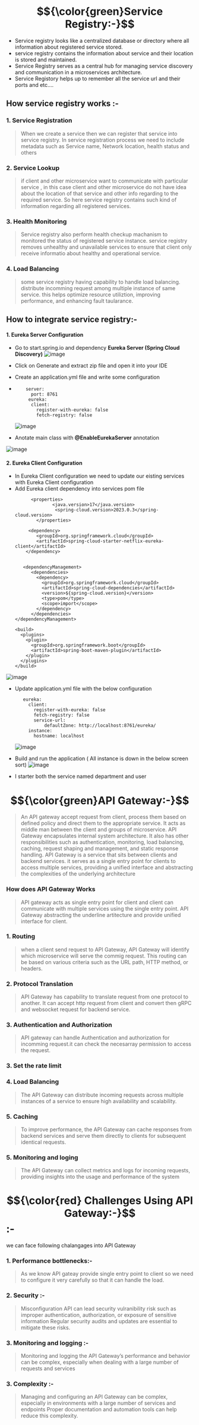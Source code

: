 # $${\color{green}Service Registry:-}$$  
* Service registry looks like a centralized database or directory where all information about registered service stored.
* service registry contains the information about service and their location is stored and maintained.
* Service Registry serves as a central hub for managing service discovery and communication in a microservices architecture. 
* Service Registory helps up to remember all the service url  and their ports and etc....
## How service registry works :- 
### 1. Service Registration
>When we create a service then we can register that service into service registry.
>In service registration process we need to include metadata such as Service name, Network location, health status and others 
### 2. Service Lookup
>if client and other microservice want to communicate with particular service , 
>in this case client and other microservice do not have idea about the location of that service and other info regarding to the required service.
>So here service registry contains such kind of information regarding all registered services.
### 3. Health Monitoring
>Service registry also perform health checkup machanism to monitored the status of registered service instance. 
>service registry removes unhealthy and unavailable services to ensure that client only receive informatio about healthy and operational service.
### 4. Load Balancing
>some service registry having capability to handle load balancing.
>distribute incomming request among multiple instance of same service. this helps optimize resource utiliztion, improving performance, and enhancing fault taularance.
## How to integrate service registry:- 

#### 1. Eureka Server Configuration
* Go to start.spring.io and dependency **Eureka Server (Spring Cloud Discovery)**
![image](https://github.com/user-attachments/assets/77cf6062-143e-42fc-bc85-58b256de5bab)

* Click on Generate and extract zip file and open it into your IDE
* Create an application.yml file and write some configuration
* ```javascripts
      server:
        port: 8761
       eureka:
        client:
          register-with-eureka: false
          fetch-registry: false  
  ```

  ![image](https://github.com/user-attachments/assets/fa0739c2-96a2-4a71-a2c8-02797fc4a151)

* Anotate main class with **@EnableEurekaServer** annotation
  
![image](https://github.com/user-attachments/assets/89d13061-3418-48ff-8d46-7966ae704644)

#### 2. Eureka Client Configuration
* In Eureka Client configuration we need to update our eisting services with Eureka Client configuration
* Add Eureka client dependency into services pom file
  ```javascripts
        <properties>
        		<java.version>17</java.version>
        		 <spring-cloud.version>2023.0.3</spring-cloud.version>
	      </properties>
  
       <dependency>
          <groupId>org.springframework.cloud</groupId>
          <artifactId>spring-cloud-starter-netflix-eureka-client</artifactId>
      </dependency>


     <dependencyManagement>
        <dependencies>
          <dependency>
            <groupId>org.springframework.cloud</groupId>
            <artifactId>spring-cloud-dependencies</artifactId>
            <version>${spring-cloud.version}</version>
            <type>pom</type>
            <scope>import</scope>
          </dependency>
        </dependencies>
  </dependencyManagement>

  <build>
    <plugins>
      <plugin>
        <groupId>org.springframework.boot</groupId>
        <artifactId>spring-boot-maven-plugin</artifactId>
      </plugin>
    </plugins>
  </build>
  ```
![image](https://github.com/user-attachments/assets/6c79eb8b-34fc-457c-8cf1-da2eac847b3c)

* Update application.yml file with the below configuration 
   ```javascripts
      eureka:
        client:
          register-with-eureka: false
          fetch-registry: false  
          service-url:
              defaultZone: http://localhost:8761/eureka/
        instance:
          hostname: localhost 
   ```
   ![image](https://github.com/user-attachments/assets/87dc34d8-149e-4074-9a18-4b17b8a66de8)

* Build and run the application ( All instance is down in the below screen sort)
  ![image](https://github.com/user-attachments/assets/ff4c953f-e2ca-44f7-a877-40cd1e4d1b67)
  
* I starter both the service named department and user
  


# $${\color{green}API Gateway:-}$$ 
>An API gateway accept request from client, process them based on defined policy and direct them to the appropriate service.
>It acts as middle man between the client and groups of microservice.
>API Gateway encapsulates internal system architecture.
>It also has other responsibilities such as authentication, monitoring, load balancing, caching, request shaping and management, and static response handling.
>API Gateway is a service that sits between clients and backend services.
>it serves as a single entry point for clients to access multiple services, providing a unified interface and abstracting the complexities of the underlying architecture
###  How does API Gateway Works
>API gateway acts as single entry point for client and client can communicate with multiple services using the single entry point.
>API Gateway abstracting the underline artitecture and provide unified interface for client.
### 1. Routing 
>when a client send request to API Gateway, API Gateway will identify which microservice will serve the commig request.
>This routing can be based on various criteria such as the URL path, HTTP method, or headers.
### 2. Protocol Translation
>API Gateway has capability to translate request from one protocol to another.
>It can accept http request from client and convert then gRPC and websocket request for backend service.
### 3. Authentication and Authorization 
>API gateway can handle Authentication and authorization for incomming request.it can check the necesarray permission to access the request.
### 3. Set the rate limit
### 4. Load Balancing 
>The API Gateway can distribute incoming requests across multiple instances of a service to ensure high availability and scalability.
### 5. Caching 
>To improve performance, the API Gateway can cache responses from backend services and serve them directly to clients for subsequent identical requests.
### 5. Monitoring and loging 
>The API Gateway can collect metrics and logs for incoming requests, providing insights into the usage and performance of the system
# $${\color{red} Challenges Using API Gateway:-}$$:-
we can face following chalangages into API Gateway 
### 1. Performance bottlenecks:-
> As we know API gateay provide single entry point to client so we need to configure it very carefully so that it can handle the load.
### 2. Security :-
> Misconfiguration API can lead security vulranibility risk such as improper authentication, authorization, or exposure of sensitive information
> Regular security audits and updates are essential to mitigate these risks.
### 3. Monitoring and logging :-
>Monitoring and logging the API Gateway’s performance and behavior can be complex, especially when dealing with a large number of requests and services
### 3. Complexity :-
> Managing and configuring an API Gateway can be complex, especially in environments with a large number of services and endpoints
> Proper documentation and automation tools can help reduce this complexity.
